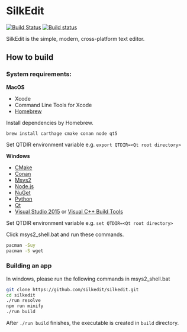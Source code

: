 # SilkEdit

[![Build Status](https://travis-ci.org/silkedit/silkedit.svg?branch=master)](https://travis-ci.org/silkedit/silkedit)
[![Build status](https://ci.appveyor.com/api/projects/status/2not2atlf4v17r2s?svg=true)](https://ci.appveyor.com/project/shinichy/silkedit)

SilkEdit is the simple, modern, cross-platform text editor.

## How to build

### System requirements:

**MacOS**

- Xcode
- Command Line Tools for Xcode
- [Homebrew](http://brew.sh/index.html)

Install dependencies by Homebrew.

```brew install carthage cmake conan node qt5```

Set QTDIR environment variable e.g. `export QTDIR=<Qt root directory>`

**Windows**

- [CMake](https://cmake.org/)
- [Conan](http://docs.conan.io/en/latest/installation.html)
- [Msys2](https://sourceforge.net/projects/msys2/files/Base/)
- [Node.js](https://nodejs.org/)
- [NuGet](https://www.nuget.org/)
- [Python](https://www.python.org/downloads/windows/)
- [Qt](https://www.qt.io/)
- [Visual Studio 2015](https://www.visualstudio.com/en-us/products/visual-studio-community-vs.aspx?wt.mc_id=github_microsoft_vscode) or [Visual C++ Build Tools](http://landinghub.visualstudio.com/visual-cpp-build-tools)

Set QTDIR environment variable e.g. `set QTDIR=<Qt root directory>`

Click msys2_shell.bat and run these commands.

```bash
pacman -Suy
pacman -S wget
```

### Building an app

In windows, please run the following commands in msys2_shell.bat

```bash
git clone https://github.com/silkedit/silkedit.git
cd silkedit
./run resolve
npm run minify
./run build
```

After `./run build` finishes, the executable is created in `build` directory.
